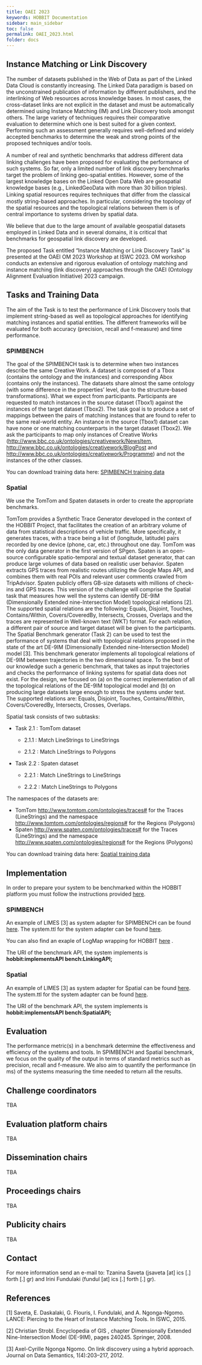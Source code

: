 ```yaml
---
title: OAEI 2023
keywords: HOBBIT Documentation
sidebar: main_sidebar
toc: false
permalink: OAEI_2023.html
folder: docs
---
```


## Instance Matching or Link Discovery
The number of datasets published in the Web of Data as part of the Linked Data Cloud is constantly increasing. The Linked Data paradigm is based on the unconstrained publication of information by different publishers, and the interlinking of Web resources across knowledge bases. In most cases, the cross-dataset links are not explicit in the dataset and must be automatically determined using Instance Matching (IM) and Link Discovery tools amongst others. The large variety of techniques requires their comparative evaluation to determine which one is best suited for a given context. Performing such an assessment generally requires well-defined and widely accepted benchmarks to determine the weak and strong points of the proposed techniques and/or tools.

A number of real and synthetic benchmarks that address diﬀerent data linking challenges have been proposed for evaluating the performance of such systems. So far, only a limited number of link discovery benchmarks target the problem of linking geo-spatial entities. However, some of the largest knowledge bases on the Linked Open Data Web are geospatial knowledge bases (e.g., LinkedGeoData with more than 30 billion triples). Linking spatial resources requires techniques that diﬀer from the classical mostly string-based approaches. In particular, considering the topology of the spatial resources and the topological relations between them is of central importance to systems driven by spatial data.

We believe that due to the large amount of available geospatial datasets employed in Linked Data and in several domains, it is critical that benchmarks for geospatial link discovery are developed.

The proposed Task  entitled “Instance Matching or Link Discovery Task” is presented at the OAEI OM 2023 Workshop at ISWC 2023. OM workshop conducts an extensive and rigorous evaluation of ontology matching and instance matching (link discovery) approaches through the OAEI (Ontology Alignment Evaluation Initiative) 2023 campaign.

## Tasks and Training Data
The aim of the Task is to test the performance of Link Discovery tools that implement string-based as well as topological approaches for identifying matching instances and spatial entities. The different frameworks will be evaluated for both accuracy (precision, recall and f-measure) and time performance.

### SPIMBENCH

The goal of the SPIMBENCH task is to determine when two instances describe the same Creative Work. A dataset is composed of a Tbox (contains the ontology and the instances) and corresponding Abox (contains only the instances). The datasets share almost the same ontology (with some difference in the properties’ level, due to the structure-based transformations). What we expect from participants. Participants are requested to match instances in the source dataset (Tbox1) against the instances of the target dataset (Tbox2). The task goal is to produce a set of mappings between the pairs of matching instances that are found to refer to the same real-world entity. An instance in the source (Tbox1) dataset can have none or one matching counterparts in the target dataset (Tbox2). We ask the participants to map only instances of Creative Works (http://www.bbc.co.uk/ontologies/creativework/NewsItem, http://www.bbc.co.uk/ontologies/creativework/BlogPost and http://www.bbc.co.uk/ontologies/creativework/Programme) and not the instances of the other classes.

You can download training data here: <a href="http://users.ics.forth.gr/~jsaveta/.index.php?dir=OAEI_IM_SPIMBENCH">SPIMBENCH training data</a> 

### Spatial

We use the TomTom and Spaten datasets in order to create the appropriate benchmarks.

TomTom provides a Synthetic Trace Generator developed in the context of the HOBBIT Project, that facilitates the creation of an arbitrary volume of data from statistical descriptions of vehicle traffic. More specifically, it generates traces, with a trace being a list of (longitude, latitude) pairs recorded by one device (phone, car, etc.) throughout one day. TomTom was the only data generator in the first version of SPgen.
Spaten is an open-source configurable spatio-temporal and textual dataset generator, that can produce large volumes of data based on realistic user behavior. Spaten extracts GPS traces from realistic routes utilizing the Google Maps API, and combines them with real POIs and relevant user comments crawled from TripAdvisor. Spaten publicly offers  GB-size datasets with millions of check-ins and GPS traces.
This version of the challenge will comprise the Spatial task that measures how well the systems can identify DE-9IM (Dimensionally Extended nine-Intersection Model) topological relations [2]. The supported spatial relations are the following: Equals, Disjoint, Touches, Contains/Within, Covers/CoveredBy, Intersects, Crosses, Overlaps  and the  traces are represented in Well-known text (WKT) format. For each relation, a different pair of source and target dataset will be given to the participants.
The Spatial Benchmark generator (Task 2) can be used to test the performance of systems that deal with topological relations proposed in the state of the art DE-9IM (Dimensionally Extended nine-Intersection Model) model [3].
This benchmark generator implements all topological relations of DE-9IM between trajectories in the two dimensional space. To the best of our knowledge such a generic benchmark, that takes as input trajectories and checks the performance of linking systems for spatial data does not exist. For the design, we focused on (a) on the correct implementation of all the topological relations of the DE-9IM topological model and (b) on producing large datasets large enough to stress the systems under test. The supported relations are: Equals, Disjoint, Touches, Contains/Within, Covers/CoveredBy, Intersects, Crosses, Overlaps.

Spatial task consists of two subtasks:

- Task 2.1 : TomTom dataset

   * 2.1.1 : Match LineStrings to LineStrings
   
   * 2.1.2 : Match LineStrings to Polygons

- Task 2.2 : Spaten dataset

   * 2.2.1 : Match LineStrings to LineStrings
   
   * 2.2.2 : Match LineStrings to Polygons

The namespaces of the datasets are:
- TomTom http://www.tomtom.com/ontologies/traces# for the Traces (LineStrings) and the  namespace http://www.tomtom.com/ontologies/regions# for the Regions (Polygons) 
- Spaten http://www.spaten.com/ontologies/traces# for the Traces (LineStrings) and the  namespace http://www.spaten.com/ontologies/regions# for the Regions (Polygons) 
	  
You can download training data here: <a href="http://users.ics.forth.gr/~jsaveta/.index.php?dir=OAEI_HOBBIT_LinkDiscovery">Spatial training data</a> 

## Implementation
In order to prepare your system to be benchmarked within the HOBBIT platform you must follow the instructions provided <a href="https://hobbit-project.github.io/system_integration.html">here</a>. 

### SPIMBENCH
An example of LIMES [3] as system adapter for SPIMBENCH can be found <a href="https://github.com/hobbit-project/LinkingBenchmark/blob/master/src/main/java/org/hobbit/spatiotemporalbenchmark/platformConnection/systems/LinkingSystemAdapter.java
">here</a>.
The system.ttl for the system adapter can be found <a href="https://git.project-hobbit.eu/jsaveta1/linkingsystemadapter/blob/master/system.ttl"> here</a>. 

You can also find an exaple of LogMap wrapping for HOBBIT <a href="https://gitlab.com/ernesto.jimenez.ruiz/logmap-hobbit">here</a> .

The URI of the benchmark API, the system implements is **hobbit:implementsAPI	bench:LinkingAPI;**

### Spatial
An example of LIMES [3] as system adapter for Spatial can be found <a href="https://github.com/hobbit-project/SpatialBenchmark/blob/master/src/main/java/org/hobbit/spatialbenchmark/platformConnection/systems/LimesSystemAdapter.java">here</a>.
The system.ttl for the system adapter can be found <a href="https://git.project-hobbit.eu/jsaveta1/limessystemadapter/blob/master/system.ttl">here</a>. 

The URI of the benchmark API, the system implements is **hobbit:implementsAPI	bench:SpatialAPI;**

## Evaluation
The performance metric(s) in a benchmark determine the effectiveness and efficiency of the systems and tools. In SPIMBENCH and Spatial benchmark, we focus on the quality of the output in terms of standard metrics such as precision, recall and f-measure. We also aim to quantify the performance (in ms) of the systems measuring the time needed to return all the results.


## Challenge coordinators
TBA

## Evaluation platform chairs
TBA

## Dissemination chairs
TBA

## Proceedings chairs
TBA

## Publicity chairs
TBA

## Contact
For more information send an e-mail to: Tzanina Saveta (jsaveta [at] ics [.] forth [.] gr) and Irini Fundulaki (fundul [at] ics [.] forth [.] gr).

## References
[1] Saveta, E. Daskalaki, G. Flouris, I. Fundulaki, and A. Ngonga-Ngomo. LANCE: Piercing to the Heart of Instance Matching Tools. In ISWC, 2015.

[2] Christian Strobl. Encyclopedia of GIS , chapter Dimensionally Extended Nine-Intersection Model (DE-9IM), pages 240245. Springer, 2008.

[3] Axel-Cyrille Ngonga Ngomo. On link discovery using a hybrid approach. Journal on Data Semantics, 1(4):203–217, 2012.
